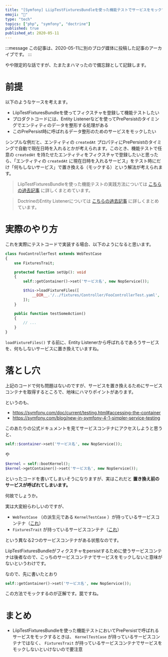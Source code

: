 ```yaml
---
title: "[Symfony] LiipTestFixturesBundleを使った機能テストでサービスをモックする時の落とし穴"
emoji: "🎻"
type: "tech"
topics: ["php", "symfony", "doctrine"]
published: true
published_at: 2020-05-11
---
```


:::message
この記事は、2020-05-11に別のブログ媒体に投稿した記事のアーカイブです。
:::

やや限定的な話ですが、たまたまハマったので備忘録として記録します。

# 前提

以下のようなケースを考えます。

* LiipTestFixturesBundleを使ってフィクスチャを登録して機能テストしたい
* プロダクトコードには、Entity Listenerなどを使ってPrePersistのタイミングでエンティティのデータを整形する処理がある
* このPrePersist時に呼ばれるデータ整形のためのサービスをモックしたい

シンプルな例だと、エンティティの `createdAt` プロパティにPrePersistのタイミングで自動で現在日時を入れるとかが考えられます。このとき、機能テストで任意の `createdAt` を持たせたエンティティをフィクスチャで登録したいと思ったら、「エンティティの `createdAt` に現在日時を入れるサービス」をテスト時にだけ「何もしないサービス」で置き換える（モックする）という解法が考えられます。

> LiipTestFixturesBundleを使った機能テストの実践方法については [こちらの過去記事](https://blog.ttskch.com/symfony4-liip-test-fixtures-bundle-practice/) に詳しくまとめています。

> DoctrineのEntity Listenerについては [こちらの過去記事](https://blog.ttskch.com/symfony-doctrine-entity-listener/) に詳しくまとめています。

# 実際のやり方

これを実際にテストコードで実装する場合、以下のようになると思います。

```php
class FooControllerTest extends WebTestCase
{
    use FixturesTrait;

    protected function setUp(): void
    {
        self::getContainer()->set('サービス名', new NopService());

        $this->loadFixtureFiles([
            __DIR__.'/../fixtures/Controller/FooControllerTest.yaml',
        ]);
    }

    public function testSomeAction()
    {
        // ...
    }
}
```

`loadFixtureFiles()` する前に、Entity Listenerから呼ばれるであろうサービスを、何もしないサービスに置き換えていますね。

# 落とし穴

上記のコードで何も問題はないのですが、サービスを置き換えるためにサービスコンテナを取得するところで、地味にハマりポイントがあります。

というのも、

* <https://symfony.com/doc/current/testing.html#accessing-the-container>
* <https://symfony.com/blog/new-in-symfony-4-1-simpler-service-testing>

このあたりの公式ドキュメントを見てサービスコンテナにアクセスしようと思うと、

```php
self::$container->set('サービス名', new NopService());
```

や

```php
$kernel = self::bootKernel();
$kernel->getContainer()->set('サービス名', new NopService());
```

といったコードを書いてしまいそうになりますが、実はこれだと **置き換え前のサービスが呼ばれてしまいます。**

何故でしょうか。

実は大変紛らわしいのですが、

* `WebTestCase` （の派生元である `KernelTestCase` ）が持っているサービスコンテナ（[これ](https://github.com/symfony/framework-bundle/blob/0af2d3bf1a377298350e360fe35a0fa30b0dc453/Test/KernelTestCase.php#L38)）
* `FixturesTrait` が持っているサービスコンテナ（[これ](https://github.com/liip/LiipTestFixturesBundle/blob/44f60a776a1f71a1e6800bd9a7e0076b454f35c8/src/Test/FixturesTrait.php#L29)）

という異なる2つのサービスコンテナがある状態なのです。

LiipTestFixturesBundleがフィクスチャをpersistするために使うサービスコンテナは後者なので、こっちのサービスコンテナでサービスをモックしないと意味がないというわけです。

なので、先に書いたとおり

```php
self::getContainer()->set('サービス名', new NopService());
```

この方法でモックするのが正解です。罠ですね。

# まとめ

* LiipTestFixturesBundleを使った機能テストにおいてPrePersistで呼ばれるサービスをモックするときは、 `KernelTestCase` が持っているサービスコンテナではなく、 `FixturesTrait` が持っているサービスコンテナでサービスをモックしないといけないので要注意
